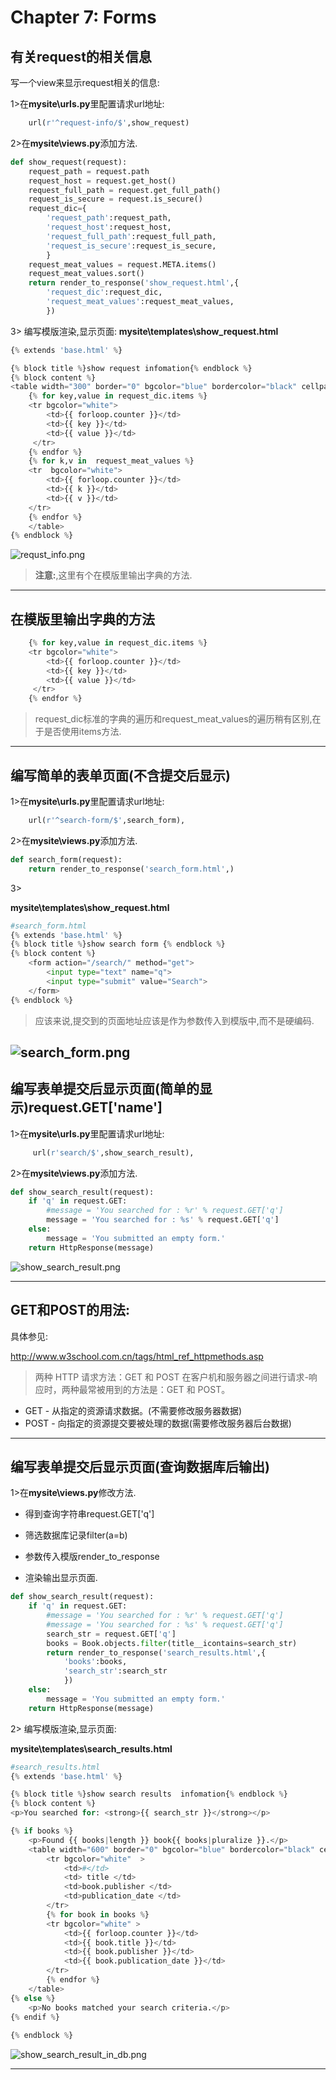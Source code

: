# Chapter 7: Forms

## 有关request的相关信息

写一个view来显示request相关的信息:

1>在**mysite\urls.py**里配置请求url地址:
```python
    url(r'^request-info/$',show_request)
```

2>在**mysite\views.py**添加方法.
 
```python
def show_request(request):
    request_path = request.path
    request_host = request.get_host()
    request_full_path = request.get_full_path()
    request_is_secure = request.is_secure()
    request_dic={
        'request_path':request_path,
        'request_host':request_host,
        'request_full_path':request_full_path,
        'request_is_secure':request_is_secure,
        }
    request_meat_values = request.META.items()
    request_meat_values.sort()
    return render_to_response('show_request.html',{
        'request_dic':request_dic,
        'request_meat_values':request_meat_values,
        })
```
3> 编写模版渲染,显示页面:
**mysite\templates\show_request.html**
```python
{% extends 'base.html' %}

{% block title %}show request infomation{% endblock %}
{% block content %}
<table width="300" border="0" bgcolor="blue" bordercolor="black" cellpadding="5" cellspacing="1">
	{% for key,value in request_dic.items %} 
	<tr bgcolor="white">              
		<td>{{ forloop.counter }}</td>            
		<td>{{ key }}</td>            
		<td>{{ value }}</td>            
	 </tr>
	{% endfor %}
	{% for k,v in  request_meat_values %}
	<tr  bgcolor="white">
		<td>{{ forloop.counter }}</td> 
		<td>{{ k }}</td>
		<td>{{ v }}</td>
	</tr>
	{% endfor %}
	</table>
{% endblock %}
```
![requst_info.png](https://raw.githubusercontent.com/urmyfaith/NotesOfDjangoBook/master/notes/images/requst_info.png)

> **注意:**,这里有个在模版里输出字典的方法.

----

## 在模版里输出字典的方法

```python
    {% for key,value in request_dic.items %} 
	<tr bgcolor="white">              
		<td>{{ forloop.counter }}</td>            
		<td>{{ key }}</td>            
		<td>{{ value }}</td>            
	 </tr>
	{% endfor %}
```
> request_dic标准的字典的遍历和request_meat_values的遍历稍有区别,在于是否使用items方法.

---

## 编写简单的表单页面(不含提交后显示)


1>在**mysite\urls.py**里配置请求url地址:

```python
    url(r'^search-form/$',search_form),
```

2>在**mysite\views.py**添加方法.

```python
def search_form(request):
    return render_to_response('search_form.html',)
```

3>  

**mysite\templates\show_request.html**

```python
#search_form.html
{% extends 'base.html' %}
{% block title %}show search form {% endblock %}
{% block content %}
	<form action="/search/" method="get">
        <input type="text" name="q">
        <input type="submit" value="Search">
    </form>
{% endblock %}
```

> 应该来说,提交到的页面地址应该是作为参数传入到模版中,而不是硬编码.

![search_form.png](https://raw.githubusercontent.com/urmyfaith/NotesOfDjangoBook/master/notes/images/search_form.png)
----

## 编写表单提交后显示页面(简单的显示)request.GET['name']

1>在**mysite\urls.py**里配置请求url地址:

```python
     url(r'search/$',show_search_result),
```

2>在**mysite\views.py**添加方法.

```python
def show_search_result(request):
    if 'q' in request.GET:
        #message = 'You searched for : %r' % request.GET['q']
        message = 'You searched for : %s' % request.GET['q']
    else:
        message = 'You submitted an empty form.'
    return HttpResponse(message)
```
![show_search_result.png](https://raw.githubusercontent.com/urmyfaith/NotesOfDjangoBook/master/notes/images/show_search_result.png)

----

## GET和POST的用法:

具体参见:

http://www.w3school.com.cn/tags/html_ref_httpmethods.asp

> 两种 HTTP 请求方法：GET 和 POST
在客户机和服务器之间进行请求-响应时，两种最常被用到的方法是：GET 和 POST。
* GET - 从指定的资源请求数据。(不需要修改服务器数据)
* POST - 向指定的资源提交要被处理的数据(需要修改服务器后台数据)

---

## 编写表单提交后显示页面(查询数据库后输出)

1>在**mysite\views.py**修改方法.

* 得到查询字符串request.GET['q']

* 筛选数据库记录filter(a=b)

* 参数传入模版render_to_response

* 渲染输出显示页面.
 
```python
def show_search_result(request):
    if 'q' in request.GET:
        #message = 'You searched for : %r' % request.GET['q']
        #message = 'You searched for : %s' % request.GET['q']
        search_str = request.GET['q']
        books = Book.objects.filter(title__icontains=search_str)
        return render_to_response('search_results.html',{
            'books':books,
            'search_str':search_str
            })
    else:
        message = 'You submitted an empty form.'
    return HttpResponse(message)
```

2> 编写模版渲染,显示页面:

**mysite\templates\search_results.html**
```python
#search_results.html
{% extends 'base.html' %}

{% block title %}show search results  infomation{% endblock %}
{% block content %}
<p>You searched for: <strong>{{ search_str }}</strong></p>

{% if books %}
    <p>Found {{ books|length }} book{{ books|pluralize }}.</p>
	<table width="600" border="0" bgcolor="blue" bordercolor="black" cellpadding="5" cellspacing="1">
		<tr bgcolor="white"  > 
			<td>#</td>   
			<td> title </td>
			<td>book.publisher </td>
			<td>publication_date </td>
		</tr>
        {% for book in books %}
		<tr bgcolor="white" > 
			<td>{{ forloop.counter }}</td>   
			<td>{{ book.title }}</td>
			<td>{{ book.publisher }}</td>
			<td>{{ book.publication_date }}</td>
		</tr>
        {% endfor %}
	</table>
{% else %}
    <p>No books matched your search criteria.</p>
{% endif %}
	
{% endblock %}

```
![show_search_result_in_db.png](https://raw.githubusercontent.com/urmyfaith/NotesOfDjangoBook/master/notes/images/show_search_result_in_db.png)

---

